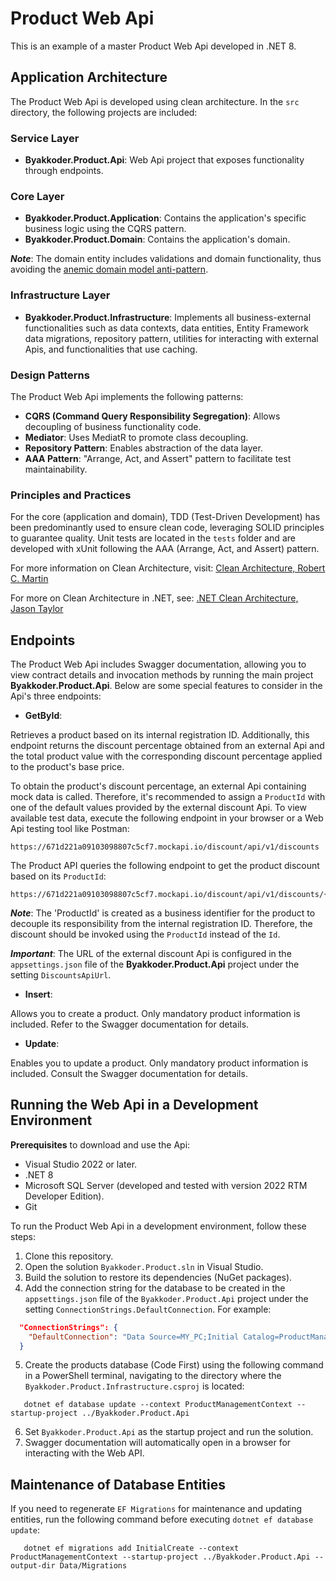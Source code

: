 # Product Web Api

This is an example of a master Product Web Api developed in .NET 8.

## Application Architecture

The Product Web Api is developed using clean architecture. In the `src` directory, the following projects are included:

### Service Layer
- **Byakkoder.Product.Api**: Web Api project that exposes functionality through endpoints.

### Core Layer
- **Byakkoder.Product.Application**: Contains the application's specific business logic using the CQRS pattern.
- **Byakkoder.Product.Domain**: Contains the application's domain.

***Note***: The domain entity includes validations and domain functionality, thus avoiding the [anemic domain model anti-pattern](https://martinfowler.com/bliki/AnemicDomainModel.html).

### Infrastructure Layer
- **Byakkoder.Product.Infrastructure**: Implements all business-external functionalities such as data contexts, data entities, Entity Framework data migrations, repository pattern, utilities for interacting with external Apis, and functionalities that use caching.

### Design Patterns

The Product Web Api implements the following patterns:

- **CQRS (Command Query Responsibility Segregation)**: Allows decoupling of business functionality code.
- **Mediator**: Uses MediatR to promote class decoupling.
- **Repository Pattern**: Enables abstraction of the data layer.
- **AAA Pattern**: "Arrange, Act, and Assert" pattern to facilitate test maintainability.

### Principles and Practices

For the core (application and domain), TDD (Test-Driven Development) has been predominantly used to ensure clean code, leveraging SOLID principles to guarantee quality. Unit tests are located in the `tests` folder and are developed with xUnit following the AAA (Arrange, Act, and Assert) pattern.

For more information on Clean Architecture, visit: [Clean Architecture, Robert C. Martin](https://blog.cleancoder.com/uncle-bob/2012/08/13/the-clean-architecture.html)

For more on Clean Architecture in .NET, see: [.NET Clean Architecture, Jason Taylor](https://jasontaylor.dev/clean-architecture-getting-started/)


## Endpoints

The Product Web Api includes Swagger documentation, allowing you to view contract details and invocation methods by running the main project **Byakkoder.Product.Api**. Below are some special features to consider in the Api's three endpoints:

- **GetById**:

Retrieves a product based on its internal registration ID. Additionally, this endpoint returns the discount percentage obtained from an external Api and the total product value with the corresponding discount percentage applied to the product's base price.

To obtain the product's discount percentage, an external Api containing mock data is called. Therefore, it's recommended to assign a `ProductId` with one of the default values provided by the external discount Api. To view available test data, execute the following endpoint in your browser or a Web Api testing tool like Postman:

   ```
   https://671d221a09103098807c5cf7.mockapi.io/discount/api/v1/discounts
   ```

  The Product API queries the following endpoint to get the product discount based on its `ProductId`:

   ```
   https://671d221a09103098807c5cf7.mockapi.io/discount/api/v1/discounts/{ProductId}
   ```

***Note***: The 'ProductId' is created as a business identifier for the product to decouple its responsibility from the internal registration ID. Therefore, the discount should be invoked using the `ProductId` instead of the `Id`.

***Important***: The URL of the external discount Api is configured in the `appsettings.json` file of the **Byakkoder.Product.Api** project under the setting `DiscountsApiUrl`.

- **Insert**:

Allows you to create a product. Only mandatory product information is included. Refer to the Swagger documentation for details.

- **Update**:

Enables you to update a product. Only mandatory product information is included. Consult the Swagger documentation for details.


## Running the Web Api in a Development Environment

**Prerequisites** to download and use the Api:

- Visual Studio 2022 or later.
- .NET 8
- Microsoft SQL Server (developed and tested with version 2022 RTM Developer Edition). 
- Git

To run the Product Web Api in a development environment, follow these steps:

1. Clone this repository.
2. Open the solution `Byakkoder.Product.sln` in Visual Studio.
3. Build the solution to restore its dependencies (NuGet packages).
4. Add the connection string for the database to be created in the `appsettings.json` file of the `Byakkoder.Product.Api` project under the setting `ConnectionStrings.DefaultConnection`. For example:

```json
  "ConnectionStrings": {
    "DefaultConnection": "Data Source=MY_PC;Initial Catalog=ProductManagement;Integrated Security=True;Encrypt=True;Trust Server Certificate=True"
  }
```

5. Create the products database (Code First) using the following command in a PowerShell terminal, navigating to the directory where the `Byakkoder.Product.Infrastructure.csproj` is located:

```shell
   dotnet ef database update --context ProductManagementContext --startup-project ../Byakkoder.Product.Api
```

6. Set `Byakkoder.Product.Api` as the startup project and run the solution.
7. Swagger documentation will automatically open in a browser for interacting with the Web API.


## Maintenance of Database Entities

If you need to regenerate `EF Migrations` for maintenance and updating entities, run the following command before executing `dotnet ef database update`:

```shell
   dotnet ef migrations add InitialCreate --context ProductManagementContext --startup-project ../Byakkoder.Product.Api --output-dir Data/Migrations
```
